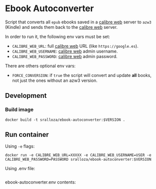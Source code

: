 # Ebook Autoconverter

Script that converts all `epub` ebooks saved in a [calibre web](https://docs.linuxserver.io/images/docker-calibre-web) server to `azw3` (Kindle) and sends them back to the [calibre web](https://docs.linuxserver.io/images/docker-calibre-web) server.

In order to run it, the following env vars must be set:

- `CALIBRE_WEB_URL`: full [calibre web](https://docs.linuxserver.io/images/docker-calibre-web) URL (like `https://google.es`).
- `CALIBRE_WEB_USERNAME`: [calibre web](https://docs.linuxserver.io/images/docker-calibre-web) admin username.
- `CALIBRE_WEB_PASSWORD`: [calibre web](https://docs.linuxserver.io/images/docker-calibre-web) admin password.

There are others optional env vars:

- `FORCE_CONVERSION`: if `true` the script will convert and update **all** books, not just the ones without an azw3 version.

## Development

### Build image

```shell
docker build -t sralloza/ebook-autoconverter:$VERSION .
```

## Run container

Using `-e` flags:

```shell
docker run -e CALIBRE_WEB_URL=XXXXX -e CALIBRE_WEB_USERNAME=USER -e CALIBRE_WEB_PASSWORD=PASSWORD sralloza/ebook-autoconverter:$VERSION
```

Using .env file:

```shell
```

ebook-autoconverter.env contents:

```text
```
